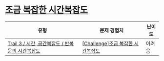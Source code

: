 # [조금 복잡한 시간복잡도](https://www.codetree.ai/trails/complete/curated-cards/challenge-time-complexity-3)

|유형|문제 경험치|난이도|
|---|---|---|
|[Trail 3 / 시간, 공간복잡도 / 반복문의 시간복잡도](https://www.codetree.ai/trail-info/novice-high/)|[[Challenge]조금 복잡한 시간복잡도](https://www.codetree.ai/trails/complete/curated-cards/challenge-time-complexity-3/)|어려움|

